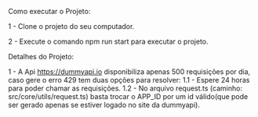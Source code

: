 Como executar o Projeto:

1 - Clone o projeto do seu computador.

2 - Execute o comando npm run start para executar o projeto.

Detalhes do Projeto:

1 - A Api https://dummyapi.io disponibiliza apenas 500 requisições por dia, caso gere o erro 429 tem duas opções para resolver:
  1.1 - Espere 24 horas para poder chamar as requisições.
  1.2 - No arquivo request.ts (caminho: src/core/utils/request.ts) basta trocar o APP_ID por um id válido(que pode ser gerado apenas se estiver logado no site da dummyapi).
  
